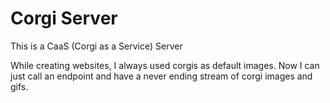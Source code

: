 # Corgi Server

This is a CaaS (Corgi as a Service) Server

While creating websites, I always used corgis as default images.  Now I can just call an endpoint and have a never ending stream of corgi images and gifs.

